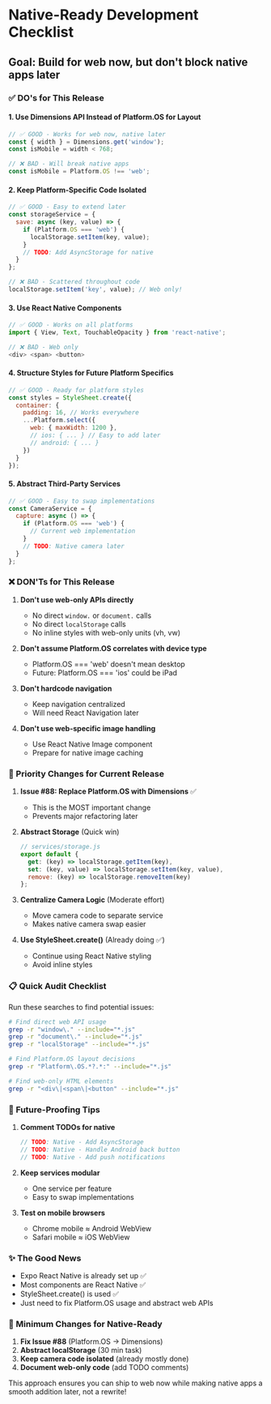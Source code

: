 # Native-Ready Development Checklist

## Goal: Build for web now, but don't block native apps later

### ✅ DO's for This Release

#### 1. Use Dimensions API Instead of Platform.OS for Layout
```javascript
// ✅ GOOD - Works for web now, native later
const { width } = Dimensions.get('window');
const isMobile = width < 768;

// ❌ BAD - Will break native apps
const isMobile = Platform.OS !== 'web';
```

#### 2. Keep Platform-Specific Code Isolated
```javascript
// ✅ GOOD - Easy to extend later
const storageService = {
  save: async (key, value) => {
    if (Platform.OS === 'web') {
      localStorage.setItem(key, value);
    }
    // TODO: Add AsyncStorage for native
  }
};

// ❌ BAD - Scattered throughout code
localStorage.setItem('key', value); // Web only!
```

#### 3. Use React Native Components
```javascript
// ✅ GOOD - Works on all platforms
import { View, Text, TouchableOpacity } from 'react-native';

// ❌ BAD - Web only
<div> <span> <button>
```

#### 4. Structure Styles for Future Platform Specifics
```javascript
// ✅ GOOD - Ready for platform styles
const styles = StyleSheet.create({
  container: {
    padding: 16, // Works everywhere
    ...Platform.select({
      web: { maxWidth: 1200 },
      // ios: { ... } // Easy to add later
      // android: { ... }
    })
  }
});
```

#### 5. Abstract Third-Party Services
```javascript
// ✅ GOOD - Easy to swap implementations
const CameraService = {
  capture: async () => {
    if (Platform.OS === 'web') {
      // Current web implementation
    }
    // TODO: Native camera later
  }
};
```

### ❌ DON'Ts for This Release

1. **Don't use web-only APIs directly**
   - No direct `window.` or `document.` calls
   - No direct `localStorage` calls
   - No inline styles with web-only units (vh, vw)

2. **Don't assume Platform.OS correlates with device type**
   - Platform.OS === 'web' doesn't mean desktop
   - Future: Platform.OS === 'ios' could be iPad

3. **Don't hardcode navigation**
   - Keep navigation centralized
   - Will need React Navigation later

4. **Don't use web-specific image handling**
   - Use React Native Image component
   - Prepare for native image caching

### 🎯 Priority Changes for Current Release

1. **Issue #88: Replace Platform.OS with Dimensions** ✅
   - This is the MOST important change
   - Prevents major refactoring later

2. **Abstract Storage** (Quick win)
   ```javascript
   // services/storage.js
   export default {
     get: (key) => localStorage.getItem(key),
     set: (key, value) => localStorage.setItem(key, value),
     remove: (key) => localStorage.removeItem(key)
   };
   ```

3. **Centralize Camera Logic** (Moderate effort)
   - Move camera code to separate service
   - Makes native camera swap easier

4. **Use StyleSheet.create()** (Already doing ✅)
   - Continue using React Native styling
   - Avoid inline styles

### 📋 Quick Audit Checklist

Run these searches to find potential issues:

```bash
# Find direct web API usage
grep -r "window\." --include="*.js"
grep -r "document\." --include="*.js"
grep -r "localStorage" --include="*.js"

# Find Platform.OS layout decisions
grep -r "Platform\.OS.*?.*:" --include="*.js"

# Find web-only HTML elements
grep -r "<div\|<span\|<button" --include="*.js"
```

### 🚀 Future-Proofing Tips

1. **Comment TODOs for native**
   ```javascript
   // TODO: Native - Add AsyncStorage
   // TODO: Native - Handle Android back button
   // TODO: Native - Add push notifications
   ```

2. **Keep services modular**
   - One service per feature
   - Easy to swap implementations

3. **Test on mobile browsers**
   - Chrome mobile ≈ Android WebView
   - Safari mobile ≈ iOS WebView

### ✨ The Good News

- Expo React Native is already set up ✅
- Most components are React Native ✅
- StyleSheet.create() is used ✅
- Just need to fix Platform.OS usage and abstract web APIs

### 🎯 Minimum Changes for Native-Ready

1. **Fix Issue #88** (Platform.OS → Dimensions)
2. **Abstract localStorage** (30 min task)
3. **Keep camera code isolated** (already mostly done)
4. **Document web-only code** (add TODO comments)

This approach ensures you can ship to web now while making native apps a smooth addition later, not a rewrite!